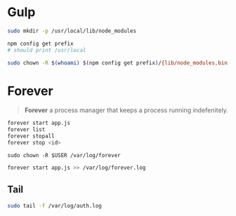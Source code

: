 # Gulp

```bash
sudo mkdir -p /usr/local/lib/node_modules
```

```bash
npm config get prefix
# should print /usr/local
```

```bash
sudo chown -R $(whoami) $(npm config get prefix)/{lib/node_modules,bin,share}
```

# Forever

> **Forever** a process manager that keeps a process running indefenitely.

```bash
forever start app.js
forever list
forever stopall
forever stop <id>
```

```
sudo chown -R $USER /var/log/forever
```

```bash
forever start app.js >> /var/log/forever.log
```

## Tail

```bash
sudo tail -f /var/log/auth.log
```